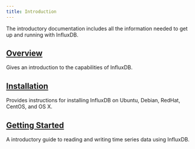 ```yaml
---
title: Introduction
---
```


The introductory documentation includes all the information needed to get up and running with InfluxDB.

## [Overview](overview.html)

Gives an introduction to the capabilities of InfluxDB.

## [Installation](installation.html)

Provides instructions for installing InfluxDB on Ubuntu, Debian, RedHat, CentOS, and OS X.

## [Getting Started](getting_started.html)

A introductory guide to reading and writing time series data using InfluxDB.